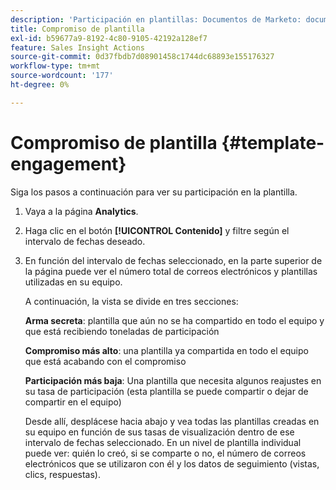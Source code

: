 ```yaml
---
description: 'Participación en plantillas: Documentos de Marketo: documentación del producto'
title: Compromiso de plantilla
exl-id: b59677a9-8192-4c80-9105-42192a128ef7
feature: Sales Insight Actions
source-git-commit: 0d37fbdb7d08901458c1744dc68893e155176327
workflow-type: tm+mt
source-wordcount: '177'
ht-degree: 0%

---
```


# Compromiso de plantilla {#template-engagement}

Siga los pasos a continuación para ver su participación en la plantilla.

1. Vaya a la página **Analytics**.

1. Haga clic en el botón **[!UICONTROL Contenido]** y filtre según el intervalo de fechas deseado.

1. En función del intervalo de fechas seleccionado, en la parte superior de la página puede ver el número total de correos electrónicos y plantillas utilizadas en su equipo.

   A continuación, la vista se divide en tres secciones:

   **Arma secreta**: plantilla que aún no se ha compartido en todo el equipo y que está recibiendo toneladas de participación

   **Compromiso más alto**: una plantilla ya compartida en todo el equipo que está acabando con el compromiso

   **Participación más baja**: Una plantilla que necesita algunos reajustes en su tasa de participación (esta plantilla se puede compartir o dejar de compartir en el equipo)

   Desde allí, desplácese hacia abajo y vea todas las plantillas creadas en su equipo en función de sus tasas de visualización dentro de ese intervalo de fechas seleccionado. En un nivel de plantilla individual puede ver: quién lo creó, si se comparte o no, el número de correos electrónicos que se utilizaron con él y los datos de seguimiento (vistas, clics, respuestas).
